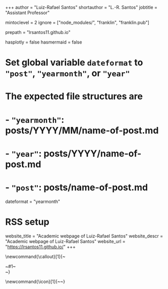 +++
author = "Luiz-Rafael Santos"
shortauthor = "L.-R. Santos"
jobtitle = "Assistant Professor"

mintoclevel = 2
ignore = ["node_modules/", "franklin", "franklin.pub"]

prepath = "lrsantos11.github.io"

hasplotly = false
hasmermaid = false

# Set global variable `dateformat` to `"post"`, `"yearmonth"`, or `"year"`
# The expected file structures are
# - `"yearmonth"`: posts/YYYY/MM/name-of-post.md
# - `"year"`: posts/YYYY/name-of-post.md
# - `"post"`: posts/name-of-post.md
dateformat = "yearmonth"
# RSS setup
website_title = "Academic webpage of Luiz-Rafael Santos"
website_descr = "Academic webpage of Luiz-Rafael Santos"
website_url   = "https://lrsantos11.github.io/"
+++

\newcommand{\callout}[1]{~~~<div class="alert alert-note"><div>~~~#1~~~</div></div>~~~}

\newcommand{\icon}[1]{~~~<i class="fas fa-~~~!#1~~~"></i>~~~}
